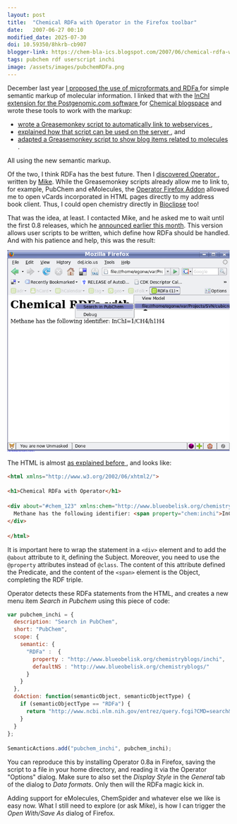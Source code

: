 ```yaml
---
layout: post
title:  "Chemical RDFa with Operator in the Firefox toolbar"
date:   2007-06-27 00:10
modified_date: 2025-07-30
doi: 10.59350/8hkrb-cb907
blogger-link: https://chem-bla-ics.blogspot.com/2007/06/chemical-rdfa-with-operator-in-firefox.html
tags: pubchem rdf userscript inchi
image: /assets/images/pubchemRDFa.png
---
```


December last year [I proposed the use of microformats and RDFa <i class="fa-solid fa-recycle fa-xs"></i>](https://chem-bla-ics.linkedchemistry.info/2006/12/10/including-smiles-cml-and-inchi-in.html)
for simple semantic markup of molecular information. I linked that with the [InChI extension for the Postgenomic.com software <i class="fa-solid fa-recycle fa-xs"></i>](https://chem-bla-ics.linkedchemistry.info/2006/02/25/hacking-inchi-support-into.html)
for [Chemical blogspace](http://cb.openmolecules.net/) and wrote these tools to work with the markup:

* [wrote a Greasemonkey script to automatically link to webservices <i class="fa-solid fa-recycle fa-xs"></i>](https://chem-bla-ics.linkedchemistry.info/2006/12/17/smiles-cas-and-inchi-in-blogs.html),
* [explained how that script can be used on the server <i class="fa-solid fa-recycle fa-xs"></i>](https://chem-bla-ics.linkedchemistry.info/2007/01/02/chemistry-in-html-javascript-from.html), and
* [adapted a Greasemonkey script to show blog items related to molecules <i class="fa-solid fa-recycle fa-xs"></i>](https://chem-bla-ics.linkedchemistry.info/2007/05/05/cb-comments-for-inchis.html).

All using the new semantic markup.

Of the two, I think RDFa has the best future. Then I [discovered Operator <i class="fa-solid fa-recycle fa-xs"></i>](https://chem-bla-ics.linkedchemistry.info/2007/05/11/added-my-hcard-to-my-blog.html),
written by [Mike](http://www.kaply.com/weblog/). While the Greasemonkey scripts already allow me to link to, for example, PubChem and eMolecules,
the [Operator Firefox Addon](https://addons.mozilla.org/en-US/firefox/addon/4106) allowed me to open vCards incorporated in HTML pages directly
to my address book client. Thus, I could open chemistry directly in [Bioclipse](http://bioclipse.net/) too!

That was the idea, at least. I contacted Mike, and he asked me to wait until the first 0.8 releases, which he
[announced earlier this month](http://www.kaply.com/weblog/2007/06/04/operator-08a-is-available/).
This version allows user scripts to be written, which define how RDFa should be handled. And with his patience and help, this was the result:

![](/assets/images/pubchemRDFa.png)

The HTML is almost [as explained before <i class="fa-solid fa-recycle fa-xs"></i>](https://chem-bla-ics.linkedchemistry.info/2006/12/17/smiles-cas-and-inchi-in-blogs.html), and looks like:

```html
<html xmlns="http://www.w3.org/2002/06/xhtml2/">

<h1>Chemical RDFa with Operator</h1>

<div about="#chem_123" xmlns:chem="http://www.blueobelisk.org/chemistryblogs/">
  Methane has the following identifier: <span property="chem:inchi">InChI=1/CH4/h1H4</span>
</div>

</html>
```

It is important here to wrap the statement in a `<div>` element and to add the `@about` attribute to it, defining the Subject. Moreover,
you need to use the `@property` attributes instead of `@class`. The content of this attribute defined the Predicate, and the content of the
`<span>` element is the Object, completing the RDF triple.

Operator detects these RDFa statements from the HTML, and creates a new menu item *Search in Pubchem* using this piece of code:

```javascript
var pubchem_inchi = {
  description: "Search in PubChem",
  short: "PubChem",
  scope: {
    semantic: {
      "RDFa" :  {
        property : "http://www.blueobelisk.org/chemistryblogs/inchi",
        defaultNS : "http://www.blueobelisk.org/chemistryblogs/"
      }
    }
  },
  doAction: function(semanticObject, semanticObjectType) {
    if (semanticObjectType == "RDFa") {
      return "http://www.ncbi.nlm.nih.gov/entrez/query.fcgi?CMD=search&DB=pccompound&term=%22" + semanticObject.inchi + "%22[InChI]";
    }
  }
};

SemanticActions.add("pubchem_inchi", pubchem_inchi);
```

You can reproduce this by installing Operator 0.8a in Firefox, saving the script to a file in your home directory, and
reading it via the Operator "Options" dialog. Make sure to also set the *Display Style* in the *General* tab of the dialog to
*Data formats*. Only then will the RDFa magic kick in.

Adding support for eMolecules, ChemSpider and whatever else we like is easy now. What I still need to explore (or ask Mike),
is how I can trigger the *Open With/Save As* dialog of Firefox.
